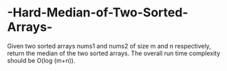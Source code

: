 # -Hard-Median-of-Two-Sorted-Arrays-
Given two sorted arrays nums1 and nums2 of size m and n respectively, return the median of the two sorted arrays.  The overall run time complexity should be O(log (m+n)).
